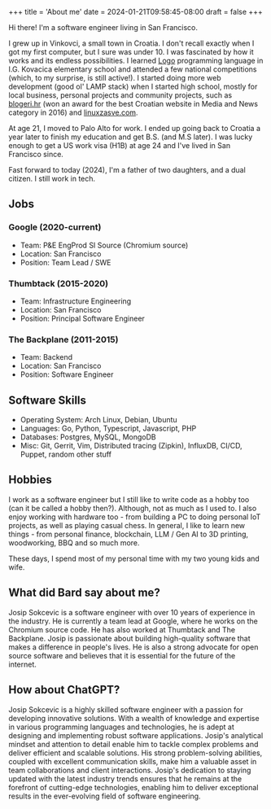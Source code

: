 +++
title = 'About me'
date = 2024-01-21T09:58:45-08:00
draft = false
+++

Hi there! I'm a software engineer living in San Francisco. 

I grew up in Vinkovci, a small town in Croatia. I don't recall exactly when I
got my first computer, but I sure was under 10. I was fascinated by how it
works and its endless possibilities. I learned
[Logo](https://en.wikipedia.org/wiki/Logo_(programming_language)) programming
language in I.G.  Kovacica elementary school and attended a few national
competitions (which, to my surprise, is still active!). I started doing more web
development (good ol' LAMP stack) when I started high school, mostly for local
business, personal projects and community projects, such as
[blogeri.hr](https://blogeri.hr) (won an award for the best Croatian website in
Media and News category in 2016) and [linuxzasve.com](https://linuxzasve.com).

At age 21, I moved to Palo Alto for work. I ended up going back to Croatia a
year later to finish my education and get B.S. (and M.S later). I was lucky
enough to get a US work visa (H1B) at age 24 and I've lived in San Francisco
since.

Fast forward to today (2024), I'm a father of two daughters, and a dual
citizen. I still work in tech.

## Jobs

### Google (2020-current)
* Team: P&E EngProd SI Source (Chromium source)
* Location: San Francisco
* Position: Team Lead / SWE

### Thumbtack (2015-2020)
* Team: Infrastructure Engineering
* Location: San Francisco
* Position: Principal Software Engineer

### The Backplane (2011-2015)
* Team: Backend
* Location: San Francisco
* Position: Software Engineer

## Software Skills

* Operating System: Arch Linux, Debian, Ubuntu
* Languages: Go, Python, Typescript, Javascript, PHP
* Databases: Postgres, MySQL, MongoDB
* Misc: Git, Gerrit, Vim, Distributed tracing (Zipkin), InfluxDB, CI/CD, Puppet, random other stuff

## Hobbies

I work as a software engineer but I still like to write code as a hobby too
(can it be called a hobby then?). Although, not as much as I used to. I also
enjoy working with hardware too - from building a PC to doing personal IoT
projects, as well as playing casual chess. In general, I like to learn new
things - from personal finance, blockchain, LLM / Gen AI to 3D printing,
woodworking, BBQ and so much more.

These days, I spend most of my personal time with my two young kids and wife. 

## What did Bard say about me?

Josip Sokcevic is a software engineer with over 10 years of experience in the
industry. He is currently a team lead at Google, where he works on the Chromium
source code. He has also worked at Thumbtack and The Backplane. Josip is
passionate about building high-quality software that makes a difference in
people's lives. He is also a strong advocate for open source software and
believes that it is essential for the future of the internet.

## How about ChatGPT?

Josip Sokcevic is a highly skilled software engineer with a passion for
developing innovative solutions. With a wealth of knowledge and expertise in
various programming languages and technologies, he is adept at designing and
implementing robust software applications. Josip's analytical mindset and
attention to detail enable him to tackle complex problems and deliver efficient
and scalable solutions. His strong problem-solving abilities, coupled with
excellent communication skills, make him a valuable asset in team
collaborations and client interactions. Josip's dedication to staying updated
with the latest industry trends ensures that he remains at the forefront of
cutting-edge technologies, enabling him to deliver exceptional results in the
ever-evolving field of software engineering.

